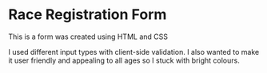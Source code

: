 <h1> Race Registration Form </h1>
  
  <p> This is a form was created using HTML and CSS </p>
<p>  I used different input types with client-side validation.
I also wanted to make it user friendly and appealing to all ages so I stuck with bright colours.
</p>
